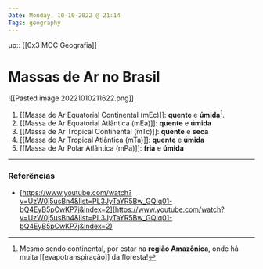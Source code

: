 ```yaml
---
Date: Monday, 10-10-2022 @ 21:14
Tags: geography
---
```

up:: [[0x3 MOC Geografia]]
# Massas de Ar no Brasil
![[Pasted image 20221010211622.png]]
1. [[Massa de Ar Equatorial Continental (mEc)]]: **quente** e **úmida**[^1]. 
2. [[Massa de Ar Equatorial Atlântica (mEa)]]: **quente** e **úmida**
3. [[Massa de Ar Tropical Continental (mTc)]]: **quente** e **seca**
4. [[Massa de Ar Tropical Atlântica (mTa)]]: **quente** e **úmida**
5. [[Massa de Ar Polar Atlântica (mPa)]]: **fria** e **úmida**

---
### Referências
- [https://www.youtube.com/watch?v=UzW0j5usBn4&list=PL3JyTaYR5Bw_GQIq01-bQ4EyB5pCwKP7j&index=2](https://www.youtube.com/watch?v=UzW0j5usBn4&list=PL3JyTaYR5Bw_GQIq01-bQ4EyB5pCwKP7j&index=2)

[^1]: Mesmo sendo continental, por estar na **região Amazônica**, onde há muita [[evapotranspiração]] da floresta!